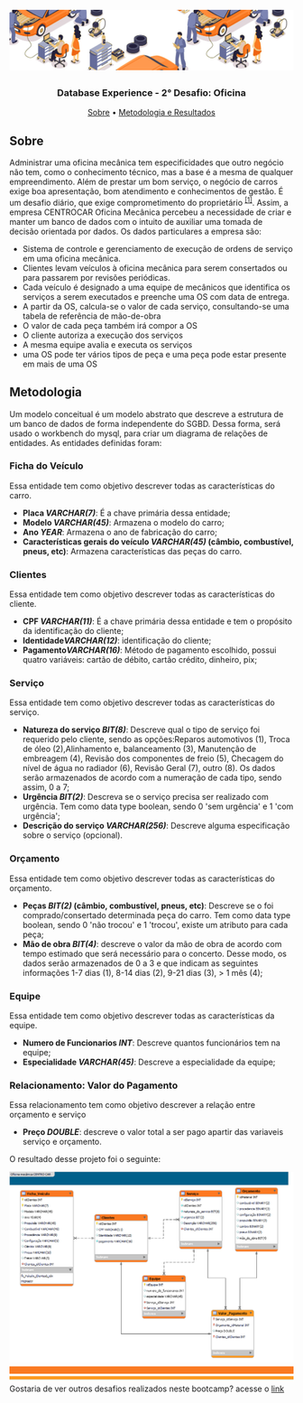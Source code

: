 <h1 align="center">
<h1 align="center">
  <br>
  <img src="https://github.com/CatarinaRRF/bootcamp_database_experience_DIO/blob/ac7385587b590488a94a9203ddf42483064c681d/Desafio-OFICINA/media/banner_oficina.png" alt="logo" >
</h1>

<h3 align="center"> Database Experience - 2° Desafio: Oficina</h3>

</p>

<p align="center">
  <a href="#sobre">Sobre</a> •
  <a href="#metodologia">Metodologia e Resultados</a>

## Sobre 
Administrar uma oficina mecânica tem especificidades que outro negócio não tem, como o conhecimento técnico, mas a base é a mesma de qualquer empreendimento. Além de prestar um bom serviço, o negócio de carros exige boa apresentação, bom atendimento e conhecimentos de gestão. É um desafio diário, que exige comprometimento do proprietário <sup><a href='https://chiptronic.com.br/blog/10-dicas-para-vencer-os-desafios-cotidianos-de-uma-oficina-mecanica'>[1]</a></sup>. Assim, a empresa CENTROCAR Oficina Mecânica percebeu a necessidade de criar e manter um banco de dados com o intuito de auxiliar uma tomada de decisão orientada por dados. Os dados particulares a empresa são:

* Sistema de controle e gerenciamento de execução de ordens de serviço em uma oficina mecânica.
* Clientes levam veículos à oficina mecânica para serem consertados ou para passarem por revisões periódicas.
* Cada veículo é designado a uma equipe de mecânicos que identifica os serviços a serem executados e preenche uma OS com data de entrega.
* A partir da OS, calcula-se o valor de cada serviço, consultando-se uma tabela de referência de mão-de-obra
* O valor de cada peça também irá compor a OS
* O cliente autoriza a execução dos serviços
* A mesma equipe avalia e executa os serviços
* uma OS pode ter vários tipos de peça e uma peça pode estar presente em mais de uma OS

## Metodologia
Um modelo conceitual é um modelo abstrato que descreve a estrutura de um banco de dados de forma independente do SGBD. Dessa forma, será usado o workbench do mysql, para criar um diagrama de relações de entidades. As entidades definidas foram:

### Ficha do Veículo
Essa entidade tem como objetivo descrever todas as características do carro.
* <b>Placa <i>VARCHAR(7)</i></b>: É a chave primária dessa entidade;
* <b>Modelo <i>VARCHAR(45)</i></b>: Armazena o modelo do carro;
* <b>Ano <i>YEAR</i></b>: Armazena o ano de fabricação do carro;
* <b>Características gerais do veículo <i>VARCHAR(45)</i> (câmbio, combustível, pneus, etc)</b>: Armazena características das peças do carro.

### Clientes
Essa entidade tem como objetivo descrever todas as características do cliente.
* <b>CPF <i>VARCHAR(11)</i></b>: É a chave primária dessa entidade e tem o propósito da identificação do cliente;
* <b>Identidade<i>VARCHAR(12)</i></b>: identificação do cliente;
* <b>Pagamento<i>VARCHAR(16)</i></b>: Método de pagamento escolhido, possui quatro variáveis: cartão de débito, cartão crédito, dinheiro, pix;

### Serviço
Essa entidade tem como objetivo descrever todas as características do serviço.
* <b>Natureza do serviço <i>BIT(8)</i></b>: Descreve qual o tipo de serviço foi requerido pelo cliente, sendo as opções:Reparos automotivos (1), Troca de óleo (2),Alinhamento e, balanceamento (3), Manutenção de embreagem (4), Revisão dos componentes de freio (5), Checagem do nível de água no radiador (6), Revisão Geral (7), outro (8). Os dados serão armazenados de acordo com a numeração de cada tipo, sendo assim, 0 a 7;
* <b>Urgência <i>BIT(2)</i></b>: Descreva se o serviço precisa ser realizado com urgência. Tem como data type boolean, sendo 0 'sem urgência' e 1 'com urgência';
* <b>Descrição do serviço <i>VARCHAR(256)</i></b>: Descreve alguma especificação sobre o serviço (opcional).

### Orçamento
Essa entidade tem como objetivo descrever todas as características do orçamento.
* <b>Peças <i>BIT(2)</i> (câmbio, combustível, pneus, etc)</b>: Descreve se o foi comprado/consertado determinada peça do carro. Tem como data type boolean, sendo 0 'não trocou' e 1 'trocou', existe um atributo para cada peça;
* <b>Mão de obra <i>BIT(4)</i></b>: descreve o valor da mão de obra de acordo com tempo estimado que será necessário para o concerto. Desse modo, os dados serão armazenados de 0 a 3 e que indicam as seguintes informações 1-7 dias (1), 8-14 dias (2), 9-21 dias (3), > 1 mês (4);

### Equipe
Essa entidade tem como objetivo descrever todas as características da equipe.
* <b>Numero de Funcionarios <i>INT</i></b>: Descreve quantos funcionários tem na equipe;
* <b>Especialidade <i>VARCHAR(45)</i></b>: Descreve a especialidade da equipe;

### Relacionamento: Valor do Pagamento
Essa relacionamento tem como objetivo descrever a relação entre orçamento e serviço 
* <b>Preço <i>DOUBLE</i></b>: descreve o valor total a ser pago apartir das variaveis serviço e orçamento.

O resultado desse projeto foi o seguinte:


<img src='https://github.com/CatarinaRRF/bootcamp_database_experience_DIO/blob/905fa0eda99642ff1f9e1896d2e76d068da59655/Desafio-OFICINA/media/projeto_conceitual_db_centro_car.png'>

<img src='https://github.com/CatarinaRRF/bootcamp_database_experience_DIO/blob/647a3b7019d104c154078c3844cf91fbc54c260b/Desafio-OFICINA/media/line.png'> 
Gostaria de ver outros desafios realizados neste bootcamp? acesse o <a href='https://github.com/CatarinaRRF/bootcamp_database_experience_DIO'>link</a>
